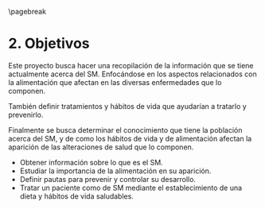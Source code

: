 \pagebreak

# 2. Objetivos

Este proyecto busca hacer una recopilación de la información que se tiene actualmente acerca del SM. Enfocándose en los aspectos relacionados con la alimentación que afectan en las diversas enfermedades que lo componen.

También definir tratamientos y hábitos de vida que ayudarían a tratarlo y prevenirlo.

Finalmente se busca determinar el conocimiento que tiene la población acerca del SM, y de como los hábitos de vida y de alimentación afectan la aparición de las alteraciones de salud que lo componen.

- Obtener información sobre lo que es el SM.  
- Estudiar la importancia de la alimentación en su aparición.  
- Definir pautas para prevenir y controlar su desarrollo.  
- Tratar un paciente como de SM mediante el establecimiento de una dieta y hábitos de vida saludables.  